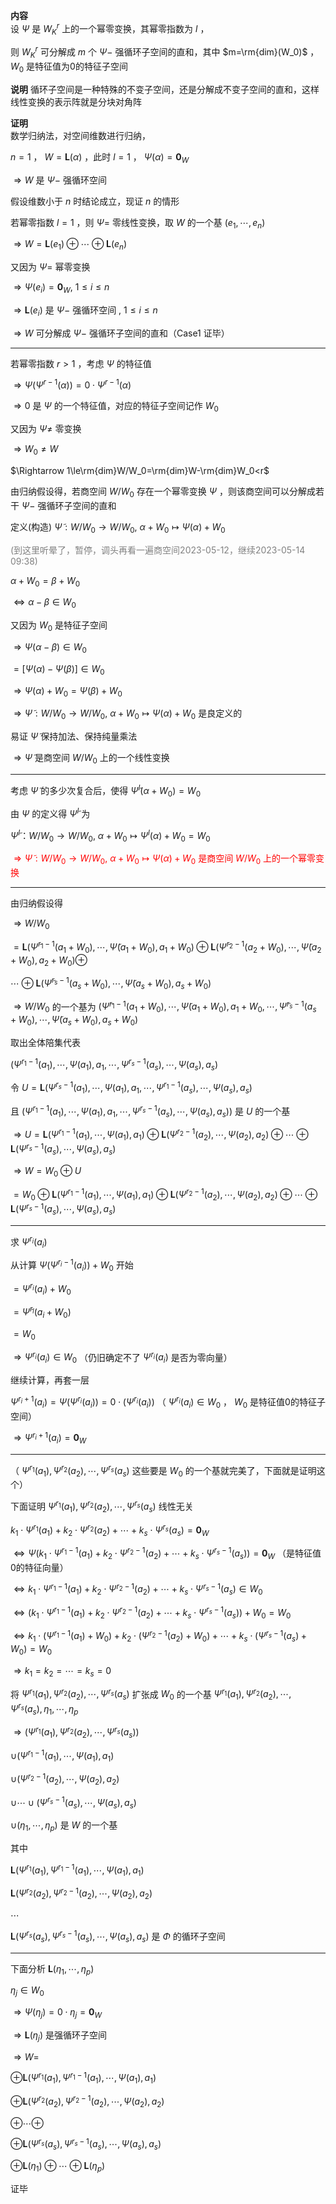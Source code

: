 **内容**  
设 $\Psi$ 是 $W^r_K$ 上的一个幂零变换，其幂零指数为 $l$ ，  
  
则 $W^r_K$ 可分解成 $m$ 个 $\Psi-$ 强循环子空间的直和，其中 $m=\rm{dim}(W_0)$ ， $W_0$ 是特征值为0的特征子空间  

**说明**
循环子空间是一种特殊的不变子空间，还是分解成不变子空间的直和，这样线性变换的表示阵就是分块对角阵

**证明**  
数学归纳法，对空间维数进行归纳，  
  
 $n=1$ ， $W=\mathbf{L}(\alpha)$ ，此时 $l=1$ ， $\Psi(\alpha)=\mathbf0_W$  
  
 $\Rightarrow W$ 是 $\Psi-$ 强循环空间  
  
假设维数小于 $n$ 时结论成立，现证 $n$ 的情形  
  
若幂零指数 $l=1$ ，则 $\Psi=$ 零线性变换，取 $W$ 的一个基 $(e_1,\cdots,e_n)$  
  
 $\Rightarrow W=\mathbf{L}(e_1)\oplus\cdots\oplus\mathbf{L}(e_n)$  
  
又因为 $\Psi=$ 幂零变换  
  
 $\Rightarrow\Psi(e_i)=\mathbf0_W,\ 1\le i\le n$  
  
 $\Rightarrow\mathbf{L}(e_i)$ 是 $\Psi-$ 强循环空间 $,\ 1\le i\le n$  
  
 $\Rightarrow W$ 可分解成 $\Psi-$ 强循环子空间的直和（Case1 证毕）  
  
---  
  
若幂零指数 $r>1$ ，考虑 $\Psi$ 的特征值  
  
 $\Rightarrow\Psi(\Psi^{r-1}(\alpha))=0\cdot\Psi^{r-1}(\alpha)$  
  
 $\Rightarrow0$ 是 $\Psi$ 的一个特征值，对应的特征子空间记作 $W_0$  
  
又因为 $\Psi\neq$ 零变换  
  
 $\Rightarrow W_0\neq W$  
  
 $\Rightarrow 1\le\rm{dim}W/W_0=\rm{dim}W-\rm{dim}W_0<r$  
  
由归纳假设得，若商空间 $W/W_0$ 存在一个幂零变换 $\Psi$ ，则该商空间可以分解成若干 $\Psi-$ 强循环子空间的直和  
  
定义(构造) $\widetilde\Psi: W/W_0\to W/W_0,\ \alpha+W_0\mapsto\Psi(\alpha)+W_0$  
  
<font color=gray>(到这里听晕了，暂停，调头再看一遍商空间2023-05-12，继续2023-05-14 09:38)</font>  
  
 $\alpha+W_0=\beta+W_0$  
  
 $\Leftrightarrow\alpha-\beta\in W_0$  
  
又因为 $W_0$ 是特征子空间  
  
 $\Rightarrow\Psi(\alpha-\beta)\in W_0$  
  
 $=[\Psi(\alpha)-\Psi(\beta)]\in W_0$  
  
 $\Rightarrow \Psi(\alpha)+W_0=\Psi(\beta)+W_0$  
  
 $\Rightarrow\widetilde\Psi: W/W_0\to W/W_0,\ \alpha+W_0\mapsto\Psi(\alpha)+W_0$ 是良定义的  
  
易证 $\widetilde\Psi$ 保持加法、保持纯量乘法  
  
 $\Rightarrow\widetilde\Psi$ 是商空间 $W/W_0$ 上的一个线性变换  
  
---  
  
考虑 $\widetilde\Psi$ 的多少次复合后，使得 $\widetilde\Psi^l(\alpha+W_0)=W_0$  
  
由 $\Psi$ 的定义得 $\widetilde\Psi^l$ 为  
  
 $\widetilde\Psi^l： W/W_0\to W/W_0,\ \alpha+W_0\mapsto\Psi^l(\alpha)+W_0=W_0$  
  
<font color=red>$\Rightarrow\widetilde\Psi: W/W_0\to W/W_0,\ \alpha+W_0\mapsto\Psi(\alpha)+W_0$ 是商空间 $W/W_0$ 上的一个幂零变换</font>  
  
---  
  
由归纳假设得  
  
 $\Rightarrow W/W_0$  
  
 $=\mathbf{L}(\widetilde\Psi^{r_1-1}(a_1+W_0),\cdots,\widetilde\Psi(a_1+W_0),a_1+W_0)\oplus\mathbf{L}(\widetilde\Psi^{r_2-1}(a_2+W_0),\cdots,\widetilde\Psi(a_2+W_0),a_2+W_0)\oplus$  
  
 $\cdots\oplus\mathbf{L}(\widetilde\Psi^{r_s-1}(a_s+W_0),\cdots,\widetilde\Psi(a_s+W_0),a_s+W_0)$  
  
 $\Rightarrow W/W_0$ 的一个基为 $(\widetilde\Psi^{r_1-1}(a_1+W_0),\cdots,\widetilde\Psi(a_1+W_0),a_1+W_0,\cdots,\widetilde\Psi^{r_s-1}(a_s+W_0),\cdots,\widetilde\Psi(a_s+W_0),a_s+W_0)$  
  
取出全体陪集代表  
  
 $(\Psi^{r_1-1}(a_1),\cdots,\Psi(a_1),a_1,\cdots,\Psi^{r_s-1}(a_s),\cdots,\Psi(a_s),a_s)$  
  
令 $U=\mathbf{L}(\Psi^{r_s-1}(a_1),\cdots,\Psi(a_1),a_1,\cdots,\Psi^{r_1-1}(a_s),\cdots,\Psi(a_s),a_s)$  
  
且 $(\Psi^{r_1-1}(a_1),\cdots,\Psi(a_1),a_1,\cdots,\Psi^{r_s-1}(a_s),\cdots,\Psi(a_s),a_s))$ 是 $U$ 的一个基  
  
 $\Rightarrow U=\mathbf{L}(\Psi^{r_1-1}(a_1),\cdots,\Psi(a_1),a_1)\oplus\mathbf{L}(\Psi^{r_2-1}(a_2),\cdots,\Psi(a_2),a_2)\oplus\cdots\oplus\mathbf{L}(\Psi^{r_s-1}(a_s),\cdots,\Psi(a_s),a_s)$  
  
 $\Rightarrow W=W_0\oplus U$  
  
 $=W_0\oplus\mathbf{L}(\Psi^{r_1-1}(a_1),\cdots,\Psi(a_1),a_1)\oplus\mathbf{L}(\Psi^{r_2-1}(a_2),\cdots,\Psi(a_2),a_2)\oplus\cdots\oplus\mathbf{L}(\Psi^{r_s-1}(a_s),\cdots,\Psi(a_s),a_s)$  
  
---  
  
求 $\Psi^{r_i}(a_i)$  
  
从计算 $\Psi(\Psi^{r_i-1}(a_i))+W_0$ 开始  
  
 $=\Psi^{r_i}(a_i)+W_0$  
  
 $=\widetilde\Psi^{r_i}(a_i+W_0)$  
  
 $=W_0$  
  
 $\Rightarrow\Psi^{r_i}(a_i)\in W_0$ （仍旧确定不了 $\Psi^{r_i}(a_i)$ 是否为零向量）  
  
继续计算，再套一层  
  
 $\Psi^{r_i+1}(a_i)=\Psi(\Psi^{r_i}(a_i))=0\cdot(\Psi^{r_i}(a_i))$ （ $\Psi^{r_i}(a_i)\in W_0$ ， $W_0$ 是特征值0的特征子空间）  
  
 $\Rightarrow\Psi^{r_i+1}(a_i)=\mathbf0_W$  
  
---  
  
（ $\Psi^{r_1}(a_1),\Psi^{r_2}(a_2),\cdots,\Psi^{r_s}(a_s)$ 这些要是 $W_0$ 的一个基就完美了，下面就是证明这个）  
  
下面证明 $\Psi^{r_1}(a_1),\Psi^{r_2}(a_2),\cdots,\Psi^{r_s}(a_s)$ 线性无关  
  
 $k_1\cdot\Psi^{r_1}(a_1)+k_2\cdot\Psi^{r_2}(a_2)+\cdots+k_s\cdot\Psi^{r_s}(a_s)=\mathbf0_W$  
  
 $\Leftrightarrow\Psi(k_1\cdot\Psi^{r_1-1}(a_1)+k_2\cdot\Psi^{r_2-1}(a_2)+\cdots+k_s\cdot\Psi^{r_s-1}(a_s))=\mathbf0_W$ （是特征值0的特征向量）  
  
 $\Leftrightarrow k_1\cdot\Psi^{r_1-1}(a_1)+k_2\cdot\Psi^{r_2-1}(a_2)+\cdots+k_s\cdot\Psi^{r_s-1}(a_s)\in W_0$  
  
 $\Leftrightarrow(k_1\cdot\Psi^{r_1-1}(a_1)+k_2\cdot\Psi^{r_2-1}(a_2)+\cdots+k_s\cdot\Psi^{r_s-1}(a_s))+W_0=W_0$  
  
 $\Leftrightarrow k_1\cdot(\Psi^{r_1-1}(a_1)+W_0)+k_2\cdot(\Psi^{r_2-1}(a_2)+W_0)+\cdots+k_s\cdot(\Psi^{r_s-1}(a_s)+W_0)=W_0$  
  
 $\Rightarrow k_1=k_2=\cdots=k_s=0$  
  
将 $\Psi^{r_1}(a_1),\Psi^{r_2}(a_2),\cdots,\Psi^{r_s}(a_s)$ 扩张成 $W_0$ 的一个基 $\Psi^{r_1}(a_1),\Psi^{r_2}(a_2),\cdots,\Psi^{r_s}(a_s),\eta_1,\cdots,\eta_p$  
  
 $\Rightarrow(\Psi^{r_1}(a_1),\Psi^{r_2}(a_2),\cdots,\Psi^{r_s}(a_s))$  
  
 $\cup(\Psi^{r_1-1}(a_1),\cdots,\Psi(a_1),a_1)$  
  
 $\cup(\Psi^{r_2-1}(a_2),\cdots,\Psi(a_2),a_2)$  
  
 $\cup\cdots\cup(\Psi^{r_s-1}(a_s),\cdots,\Psi(a_s),a_s)$  
  
 $\cup(\eta_1,\cdots,\eta_p)$ 是 $W$ 的一个基  
  
其中  
  
 $\mathbf{L}(\Psi^{r_1}(a_1),\Psi^{r_1-1}(a_1),\cdots,\Psi(a_1),a_1)$  
  
 $\mathbf{L}(\Psi^{r_2}(a_2),\Psi^{r_2-1}(a_2),\cdots,\Psi(a_2),a_2)$  
  
 $\cdots$  
  
 $\mathbf{L}(\Psi^{r_s}(a_s),\Psi^{r_s-1}(a_s),\cdots,\Psi(a_s),a_s)$ 是 $\Phi$ 的循环子空间  
  
---  
  
下面分析 $\mathbf{L}(\eta_1,\cdots,\eta_p)$  
  
 $\eta_j\in W_0$  
  
 $\Rightarrow\Psi(\eta_j)=0\cdot\eta_j=\mathbf0_W$  
  
 $\Rightarrow\mathbf{L}(\eta_j)$ 是强循环子空间  
  
 $\Rightarrow W=$  
  
 $\oplus\mathbf{L}(\Psi^{r_1}(a_1),\Psi^{r_1-1}(a_1),\cdots,\Psi(a_1),a_1)$  
  
 $\oplus\mathbf{L}(\Psi^{r_2}(a_2),\Psi^{r_2-1}(a_2),\cdots,\Psi(a_2),a_2)$  
  
 $\oplus\cdots\oplus$  
  
 $\oplus\mathbf{L}(\Psi^{r_s}(a_s),\Psi^{r_s-1}(a_s),\cdots,\Psi(a_s),a_s)$  
  
 $\oplus\mathbf{L}(\eta_1)\oplus\cdots\oplus\mathbf{L}(\eta_p)$  
  
证毕  
